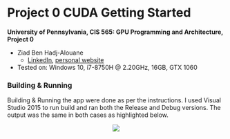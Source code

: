 Project 0 CUDA Getting Started
====================

**University of Pennsylvania, CIS 565: GPU Programming and Architecture, Project 0**

* Ziad Ben Hadj-Alouane
  * [LinkedIn](https://www.linkedin.com/in/ziadbha/), [personal website](https://www.seas.upenn.edu/~ziadb/)
* Tested on: Windows 10, i7-8750H @ 2.20GHz, 16GB, GTX 1060

### Building & Running

Building & Running the app were done as per the instructions. I used Visual Studio 2015 to run build and ran both the Release and Debug versions. The output was the same in both cases as highlighted below.

<p align="center">
  <img src="https://github.com/ziedbha/Project0-CUDA-Getting-Started/blob/master/images/app.png"/>
</p>



